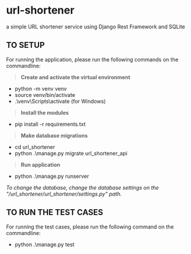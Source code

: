 # url-shortener
a simple URL shortener service using Django Rest Framework and SQLite

## TO SETUP
For running the application, please run the following commands on the commandline:

> **Create and activate the virtual environment**
 - python -m venv venv
 - source venv/bin/activate
 - .\venv\Scripts\activate (for Windows)

 > **Install the modules**
 - pip install -r requirements.txt

 > **Make database migrations**
 - cd url_shortener
 - python .\manage.py migrate url_shortener_api

 > **Run application**
 - python .\manage.py runserver

*To change the database, change the database settings on the "/url_shortener/url_shortener/settings.py" path.*

## TO RUN THE TEST CASES
For running the test cases, please run the following command on the commandline:
- python .\manage.py test